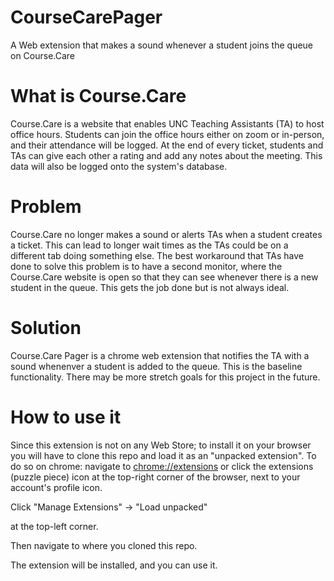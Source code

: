 # CourseCarePager

A Web extension that makes a sound whenever a student joins the queue on Course.Care

# What is Course.Care

Course.Care is a website that enables UNC Teaching Assistants (TA) to host office hours. Students can join the office hours either on zoom or in-person, and their attendance will be logged. At the end of every ticket, students and TAs can give each other a rating and add any notes about the meeting. This data will also be logged onto the system's database.

# Problem

Course.Care no longer makes a sound or alerts TAs when a student creates a ticket. This can lead to longer wait times as the TAs could be on a different tab doing something else. The best workaround that TAs have done to solve this problem is to have a second monitor, where the Course.Care website is open so that they can see whenever there is a new student in the queue. This gets the job done but is not always ideal.

# Solution

Course.Care Pager is a chrome web extension that notifies the TA with a sound whenenver a student is added to the queue. This is the baseline functionality. There may be more stretch goals for this project in the future.

# How to use it

Since this extension is not on any Web Store; to install it on your browser you will have to clone this repo and load it as an "unpacked extension". To do so on chrome: navigate to
[chrome://extensions](chrome://extensions)
or
click the extensions (puzzle piece) icon at the top-right corner of the browser, next to your account's profile icon.

Click "Manage Extensions" -> "Load unpacked"

at the top-left corner.

Then navigate to where you cloned this repo.

The extension will be installed, and you can use it.
